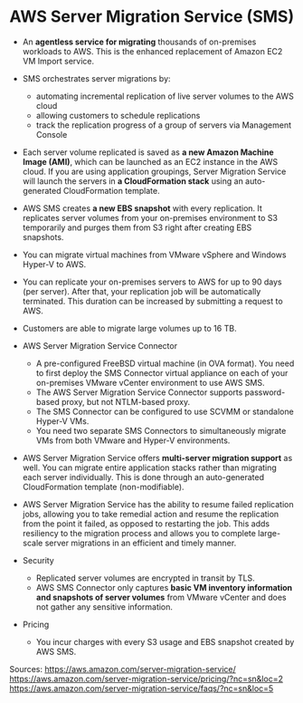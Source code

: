 # AWS Server Migration Service (SMS)

- An **agentless service for migrating** thousands of on-premises workloads to AWS. This is the enhanced replacement of Amazon EC2 VM Import service.
- SMS orchestrates server migrations by:
  - automating incremental replication of live server volumes to the AWS cloud
  - allowing customers to schedule replications 
  - track the replication progress of a group of servers via Management Console
- Each server volume replicated is saved as **a new Amazon Machine Image (AMI)**, which can be launched as an EC2 instance in the AWS cloud. If you are  using application groupings, Server Migration Service will launch the  servers in **a CloudFormation stack** using an auto-generated CloudFormation template.
- AWS SMS creates **a new EBS snapshot** with every replication.  It replicates server volumes from your  on-premises environment to S3 temporarily and purges them from S3 right  after creating EBS snapshots.
- You can migrate virtual machines from VMware vSphere and Windows Hyper-V to AWS.
- You can replicate your on-premises servers to AWS for up to 90 days (per  server). After that, your replication job will be automatically  terminated. This duration can be increased by submitting a request to  AWS.
- Customers are able to migrate large volumes up to 16 TB.
- AWS Server Migration Service Connector
  - A pre-configured FreeBSD virtual machine (in OVA format). You need to  first deploy the SMS Connector virtual appliance on each of your  on-premises VMware vCenter environment to use AWS SMS.
  - The AWS Server Migration Service Connector supports password-based proxy, but not NTLM-based proxy.
  - The SMS Connector can be configured to use SCVMM or standalone Hyper-V VMs.
  - You need two separate SMS Connectors to simultaneously migrate VMs from both VMware and Hyper-V environments.

- AWS Server Migration Service offers **multi-server migration support** as well. You can migrate entire application stacks rather than migrating  each server individually. This is done through an auto-generated  CloudFormation template (non-modifiable).
- AWS Server Migration Service has the ability to resume failed replication  jobs, allowing you to take remedial action and resume the replication  from the point it failed, as opposed to restarting the job. This adds  resiliency to the migration process and allows you to complete  large-scale server migrations in an efficient and timely manner.
- Security
  - Replicated server volumes are encrypted in transit by TLS.
  - AWS SMS Connector only captures **basic VM inventory information and snapshots of server volumes** from VMware vCenter and does not gather any sensitive information.
- Pricing
  - You incur charges with every S3 usage and EBS snapshot created by AWS SMS.

Sources:
 https://aws.amazon.com/server-migration-service/
 https://aws.amazon.com/server-migration-service/pricing/?nc=sn&loc=2
 https://aws.amazon.com/server-migration-service/faqs/?nc=sn&loc=5